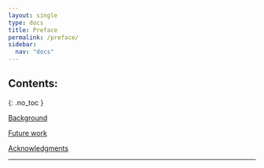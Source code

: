 ```yaml
---
layout: single
type: docs
title: Preface
permalink: /preface/
sidebar:
  nav: "docs"
---
```


## Contents:
{: .no_toc }

[Background](/preface/Background/)

[Future work](/preface/Future-Work/)

[Acknowledgments](/preface/Acknowledgments/)

---
